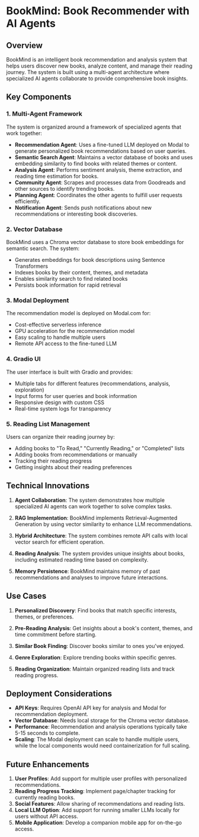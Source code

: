# BookMind: Book Recommender with AI Agents

## Overview

BookMind is an intelligent book recommendation and analysis system that helps users discover new books, analyze content, and manage their reading journey. The system is built using a multi-agent architecture where specialized AI agents collaborate to provide comprehensive book insights.

## Key Components

### 1. Multi-Agent Framework
The system is organized around a framework of specialized agents that work together:

- **Recommendation Agent**: Uses a fine-tuned LLM deployed on Modal to generate personalized book recommendations based on user queries.
- **Semantic Search Agent**: Maintains a vector database of books and uses embedding similarity to find books with related themes or content.
- **Analysis Agent**: Performs sentiment analysis, theme extraction, and reading time estimation for books.
- **Community Agent**: Scrapes and processes data from Goodreads and other sources to identify trending books.
- **Planning Agent**: Coordinates the other agents to fulfill user requests efficiently.
- **Notification Agent**: Sends push notifications about new recommendations or interesting book discoveries.

### 2. Vector Database
BookMind uses a Chroma vector database to store book embeddings for semantic search. The system:
- Generates embeddings for book descriptions using Sentence Transformers
- Indexes books by their content, themes, and metadata
- Enables similarity search to find related books
- Persists book information for rapid retrieval

### 3. Modal Deployment
The recommendation model is deployed on Modal.com for:
- Cost-effective serverless inference
- GPU acceleration for the recommendation model
- Easy scaling to handle multiple users
- Remote API access to the fine-tuned LLM

### 4. Gradio UI
The user interface is built with Gradio and provides:
- Multiple tabs for different features (recommendations, analysis, exploration)
- Input forms for user queries and book information
- Responsive design with custom CSS
- Real-time system logs for transparency

### 5. Reading List Management
Users can organize their reading journey by:
- Adding books to "To Read," "Currently Reading," or "Completed" lists
- Adding books from recommendations or manually
- Tracking their reading progress
- Getting insights about their reading preferences

## Technical Innovations

1. **Agent Collaboration**: The system demonstrates how multiple specialized AI agents can work together to solve complex tasks.

2. **RAG Implementation**: BookMind implements Retrieval-Augmented Generation by using vector similarity to enhance LLM recommendations.

3. **Hybrid Architecture**: The system combines remote API calls with local vector search for efficient operation.

4. **Reading Analysis**: The system provides unique insights about books, including estimated reading time based on complexity.

5. **Memory Persistence**: BookMind maintains memory of past recommendations and analyses to improve future interactions.

## Use Cases

1. **Personalized Discovery**: Find books that match specific interests, themes, or preferences.

2. **Pre-Reading Analysis**: Get insights about a book's content, themes, and time commitment before starting.

3. **Similar Book Finding**: Discover books similar to ones you've enjoyed.

4. **Genre Exploration**: Explore trending books within specific genres.

5. **Reading Organization**: Maintain organized reading lists and track reading progress.

## Deployment Considerations

- **API Keys**: Requires OpenAI API key for analysis and Modal for recommendation deployment.
- **Vector Database**: Needs local storage for the Chroma vector database.
- **Performance**: Recommendation and analysis operations typically take 5-15 seconds to complete.
- **Scaling**: The Modal deployment can scale to handle multiple users, while the local components would need containerization for full scaling.

## Future Enhancements

1. **User Profiles**: Add support for multiple user profiles with personalized recommendations.
2. **Reading Progress Tracking**: Implement page/chapter tracking for currently reading books.
3. **Social Features**: Allow sharing of recommendations and reading lists.
4. **Local LLM Option**: Add support for running smaller LLMs locally for users without API access.
5. **Mobile Application**: Develop a companion mobile app for on-the-go access.